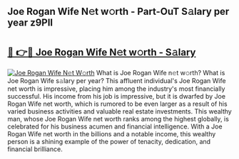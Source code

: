 ## Joe Rogan Wife N𝚎t w𝚘rth - Part-OuT S𝚊lary per year z9PIl

# <h2><a href="http://gc0hoxi.nevu.top/?p=Joe+Rogan+Wife">🔗 👉🔴 Joe Rogan Wife N𝚎t w𝚘rth - S𝚊lary</a></h2>

[![Joe Rogan Wife N𝚎t W𝚘rth](https://i.imgur.com/Oavwk0R.jpeg)](http://gc0hoxi.nevu.top/?p=Joe+Rogan+Wife)
What is Joe Rogan Wife n𝚎t w𝚘rth? What is Joe Rogan Wife s𝚊lary per year?
This affluent individual's Joe Rogan Wife net worth is impressive, placing him among the industry's most financially successful. His income from his job is impressive, but it is dwarfed by Joe Rogan Wife net worth, which is rumored to be even larger as a result of his varied business activities and valuable real estate investments. This wealthy man, whose Joe Rogan Wife net worth ranks among the highest globally, is celebrated for his business acumen and financial intelligence. With a Joe Rogan Wife net worth in the billions and a notable income, this wealthy person is a shining example of the power of tenacity, dedication, and financial brilliance.
